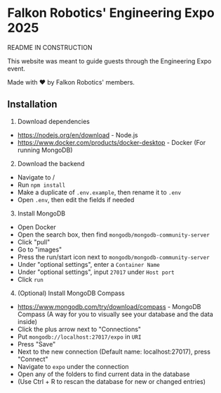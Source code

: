 # Falkon Robotics' Engineering Expo 2025

README IN CONSTRUCTION

This website was meant to guide guests through the Engineering Expo event.

Made with ❤️ by Falkon Robotics' members.
## Installation

1. Download dependencies
- https://nodejs.org/en/download - Node.js
- https://www.docker.com/products/docker-desktop - Docker (For running MongoDB)

2. Download the backend
- Navigate to /
- Run `npm install`
- Make a duplicate of `.env.example`, then rename it to `.env`
- Open `.env`, then edit the fields if needed

3. Install MongoDB
- Open Docker
- Open the search box, then find `mongodb/mongodb-community-server`
- Click "pull"
- Go to "images"
- Press the run/start icon next to `mongodb/mongodb-community-server`
- Under "optional settings", enter a `Container Name`
- Under "optional settings", input `27017` under `Host port`
- Click `run`

4. (Optional) Install MongoDB Compass
- https://www.mongodb.com/try/download/compass - MongoDB Compass (A way for you to visually see your database and the data inside)
- Click the plus arrow next to "Connections"
- Put `mongodb://localhost:27017/expo` in `URI`
- Press "Save"
- Next to the new connection (Default name: localhost:27017), press "Connect"
- Navigate to `expo` under the connection
- Open any of the folders to find current data in the database
- (Use Ctrl + R to rescan the database for new or changed entries)
